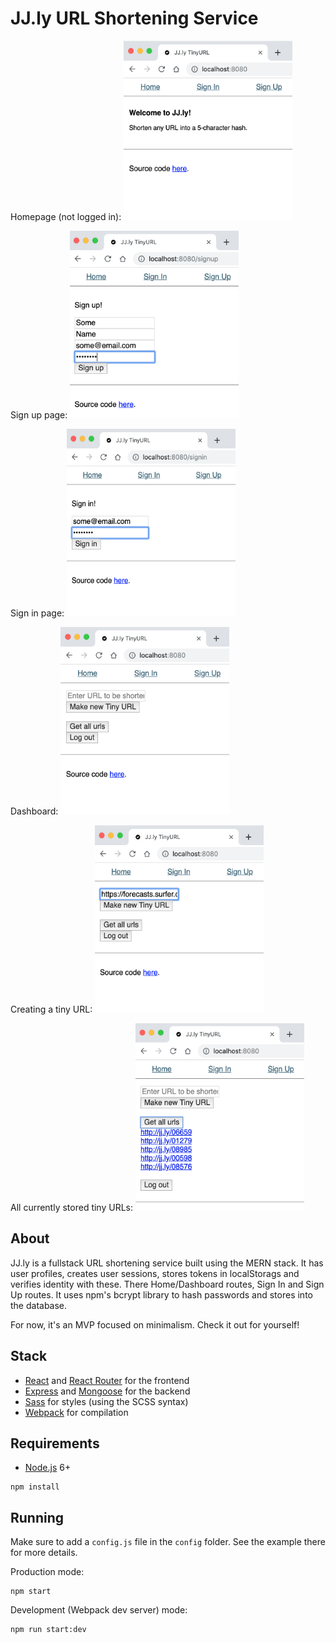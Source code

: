 # JJ.ly URL Shortening Service

Homepage (not logged in):
<img src="/screenshots/homepage.png" alt="Homepage of JJ.ly" width="270px" height="287px">

Sign up page:
<img src="/screenshots/sign-up-page.png" alt="Sign up page" width="270px" height="300px">

Sign in page:
<img src="/screenshots/sign-in-page.png" alt="Sign in page" width="270px" height="300px">

Dashboard:
<img src="/screenshots/dashboard-1.png" alt="Dashboard page" width="270px" height="300px">

Creating a tiny URL:
<img src="/screenshots/dashboard-2.png" alt="Creating a tiny URL" width="270px" height="300px">

All currently stored tiny URLs:
<img src="/screenshots/tiny-urls.png" alt="Displaying all currently URL" width="270px" height="300px">


## About

JJ.ly is a fullstack URL shortening service built using the MERN stack. It has user profiles, creates user sessions,
stores tokens in localStorags and verifies identity with these. There Home/Dashboard routes, Sign In and Sign Up routes.
It uses npm's bcrypt library to hash passwords and stores into the database.

For now, it's an MVP focused on minimalism. Check it out for yourself!



## Stack
- [React](https://facebook.github.io/react/) and [React Router](https://reacttraining.com/react-router/) for the frontend
- [Express](http://expressjs.com/) and [Mongoose](http://mongoosejs.com/) for the backend
- [Sass](http://sass-lang.com/) for styles (using the SCSS syntax)
- [Webpack](https://webpack.github.io/) for compilation


## Requirements

- [Node.js](https://nodejs.org/en/) 6+

```shell
npm install
```


## Running

Make sure to add a `config.js` file in the `config` folder. See the example there for more details.

Production mode:

```shell
npm start
```

Development (Webpack dev server) mode:

```shell
npm run start:dev
```
